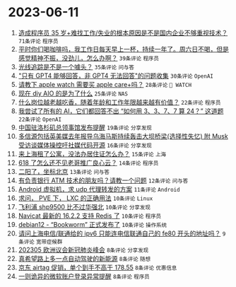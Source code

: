 # 2023-06-11

1. [造成程序员 35 岁+难找工作/失业的根本原因是不是国内企业不够重视技术？](https://www.v2ex.com/t/947727) `71条评论` `程序员`
1. [平时你们喝咖啡吗，我工作日每天早上一杯，持续一年了。周六日不喝，但是感觉精神不振，没劲儿，怎么办啊？](https://www.v2ex.com/t/947713) `39条评论` `程序员`
1. [光线追踪是不是一个噱头？](https://www.v2ex.com/t/947660) `35条评论` `问与答`
1. ["只有 GPT4 能够回答，非 GPT4 无法回答"的问题收集](https://www.v2ex.com/t/947700) `30条评论` `OpenAI`
1. [请教下 apple watch 需要买 apple care+吗？](https://www.v2ex.com/t/947688) `28条评论` ` WATCH`
1. [现在 diy AIO 的是为了什么](https://www.v2ex.com/t/947725) `25条评论` `NAS`
1. [什么岗位越老越吃香，随着年龄和工作年限越来越有价值？](https://www.v2ex.com/t/947754) `22条评论` `程序员`
1. [我尝试了所有的 AI，它们都回答不出 “如何用 3、3、7、7 算 24？” 这道题](https://www.v2ex.com/t/947721) `22条评论` `OpenAI`
1. [中国驻洛杉矶总领事馆发布提醒](https://www.v2ex.com/t/947657) `19条评论` `分享发现`
1. [多信源包括英美媒去年报导乌海马斯持续轰击大坝桥梁(选择性失忆) 附 Musk 受访谈媒体操控吁社媒代码开源](https://www.v2ex.com/t/947706) `16条评论` `分享发现`
1. [来上海租了公寓，没法办居住证怎么办？](https://www.v2ex.com/t/947673) `15条评论` `上海`
1. [618 了怎么还不见老哥推广良心云？](https://www.v2ex.com/t/947716) `14条评论` `程序员`
1. [二阳了，坐标北京](https://www.v2ex.com/t/947710) `13条评论` `问与答`
1. [有负责银行 ATM 技术的朋友吗？请教一个问题](https://www.v2ex.com/t/947655) `12条评论` `问与答`
1. [Android 虚拟机，求 udp 代理转发的方案](https://www.v2ex.com/t/947723) `11条评论` `Android`
1. [求问， PVE 下， LXC 的正确用法](https://www.v2ex.com/t/947705) `10条评论` `Linux`
1. [飞利浦 shp9500 比不过华强北](https://www.v2ex.com/t/947684) `10条评论` `分享发现`
1. [Navicat 最新的 16.2.2 支持 Redis 了](https://www.v2ex.com/t/947661) `10条评论` `程序员`
1. [debian12 - “Bookworm” 正式发布了](https://www.v2ex.com/t/947656) `10条评论` `操作系统`
1. [请问上海电信/联通给的 ipv6 只能连电信联通自己的 fe80 开头的地址吗？](https://www.v2ex.com/t/947652) `9条评论` `宽带症候群`
1. [202305 欧洲议会新冠肺炎峰会](https://www.v2ex.com/t/947747) `8条评论` `分享发现`
1. [真希望路上多一点自动驾驶的新能源](https://www.v2ex.com/t/947712) `8条评论` `随想`
1. [京东 airtag 促销，单个到手不高于 178.55](https://www.v2ex.com/t/947685) `8条评论` `优惠信息`
1. [一则诡异的微软账户登录异常提醒](https://www.v2ex.com/t/947662) `8条评论` `程序员`
